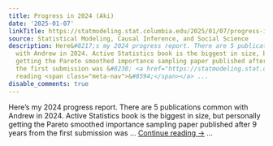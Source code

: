 ```yaml
---
title: Progress in 2024 (Aki)
date: '2025-01-07'
linkTitle: https://statmodeling.stat.columbia.edu/2025/01/07/progress-in-2024-aki/
source: Statistical Modeling, Causal Inference, and Social Science
description: Here&#8217;s my 2024 progress report. There are 5 publications common
  with Andrew in 2024. Active Statistics book is the biggest in size, but personally
  getting the Pareto smoothed importance sampling paper published after 9 years from
  the first submission was &#8230; <a href="https://statmodeling.stat.columbia.edu/2025/01/07/progress-in-2024-aki/">Continue
  reading <span class="meta-nav">&#8594;</span></a> ...
disable_comments: true
---
```

Here&#8217;s my 2024 progress report. There are 5 publications common with Andrew in 2024. Active Statistics book is the biggest in size, but personally getting the Pareto smoothed importance sampling paper published after 9 years from the first submission was &#8230; <a href="https://statmodeling.stat.columbia.edu/2025/01/07/progress-in-2024-aki/">Continue reading <span class="meta-nav">&#8594;</span></a> ...